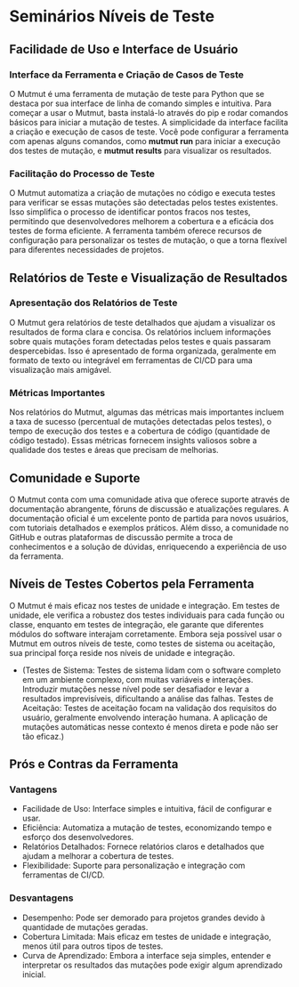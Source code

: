 # Seminários Níveis de Teste

## Facilidade de Uso e Interface de Usuário

### Interface da Ferramenta e Criação de Casos de Teste
O Mutmut é uma ferramenta de mutação de teste para Python que se destaca por sua interface de linha de comando simples e intuitiva. Para começar a usar o Mutmut, basta instalá-lo através do pip e rodar comandos básicos para iniciar a mutação de testes. A simplicidade da interface facilita a criação e execução de casos de teste. Você pode configurar a ferramenta com apenas alguns comandos, como **mutmut run** para iniciar a execução dos testes de mutação, e **mutmut results** para visualizar os resultados.

### Facilitação do Processo de Teste
O Mutmut automatiza a criação de mutações no código e executa testes para verificar se essas mutações são detectadas pelos testes existentes. Isso simplifica o processo de identificar pontos fracos nos testes, permitindo que desenvolvedores melhorem a cobertura e a eficácia dos testes de forma eficiente. A ferramenta também oferece recursos de configuração para personalizar os testes de mutação, o que a torna flexível para diferentes necessidades de projetos.

## Relatórios de Teste e Visualização de Resultados

### Apresentação dos Relatórios de Teste
O Mutmut gera relatórios de teste detalhados que ajudam a visualizar os resultados de forma clara e concisa. Os relatórios incluem informações sobre quais mutações foram detectadas pelos testes e quais passaram despercebidas. Isso é apresentado de forma organizada, geralmente em formato de texto ou integrável em ferramentas de CI/CD para uma visualização mais amigável.

### Métricas Importantes
Nos relatórios do Mutmut, algumas das métricas mais importantes incluem a taxa de sucesso (percentual de mutações detectadas pelos testes), o tempo de execução dos testes e a cobertura de código (quantidade de código testado). Essas métricas fornecem insights valiosos sobre a qualidade dos testes e áreas que precisam de melhorias.

## Comunidade e Suporte
O Mutmut conta com uma comunidade ativa que oferece suporte através de documentação abrangente, fóruns de discussão e atualizações regulares. A documentação oficial é um excelente ponto de partida para novos usuários, com tutoriais detalhados e exemplos práticos. Além disso, a comunidade no GitHub e outras plataformas de discussão permite a troca de conhecimentos e a solução de dúvidas, enriquecendo a experiência de uso da ferramenta.

## Níveis de Testes Cobertos pela Ferramenta
O Mutmut é mais eficaz nos testes de unidade e integração. Em testes de unidade, ele verifica a robustez dos testes individuais para cada função ou classe, enquanto em testes de integração, ele garante que diferentes módulos do software interajam corretamente. Embora seja possível usar o Mutmut em outros níveis de teste, como testes de sistema ou aceitação, sua principal força reside nos níveis de unidade e integração.
- (Testes de Sistema: Testes de sistema lidam com o software completo em um ambiente complexo, com muitas variáveis e interações. Introduzir mutações nesse nível pode ser desafiador e levar a resultados imprevisíveis, dificultando a análise das falhas.
Testes de Aceitação: Testes de aceitação focam na validação dos requisitos do usuário, geralmente envolvendo interação humana. A aplicação de mutações automáticas nesse contexto é menos direta e pode não ser tão eficaz.)

## Prós e Contras da Ferramenta
### Vantagens
+ Facilidade de Uso: Interface simples e intuitiva, fácil de configurar e usar.
+ Eficiência: Automatiza a mutação de testes, economizando tempo e esforço dos desenvolvedores.
+ Relatórios Detalhados: Fornece relatórios claros e detalhados que ajudam a melhorar a cobertura de testes.
+ Flexibilidade: Suporte para personalização e integração com ferramentas de CI/CD.
### Desvantagens
+ Desempenho: Pode ser demorado para projetos grandes devido à quantidade de mutações geradas.
+ Cobertura Limitada: Mais eficaz em testes de unidade e integração, menos útil para outros tipos de testes.
+ Curva de Aprendizado: Embora a interface seja simples, entender e interpretar os resultados das mutações pode exigir algum aprendizado inicial.
